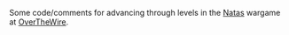 Some code/comments for advancing through levels in the [Natas](https://overthewire.org/wargames/natas/) wargame at [OverTheWire](https://overthewire.org/).
